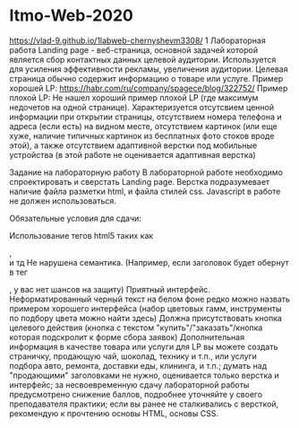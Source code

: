 # Itmo-Web-2020
https://vlad-9.github.io/1labweb-chernyshevm3308/
1 Лабораторная работа
Landing page - веб-страница, основной задачей которой является сбор контактных данных целевой аудитории. Используется для усиления эффективности рекламы, увеличения аудитории. Целевая страница обычно содержит информацию о товаре или услуге.
Пример хорошей LP: https://habr.com/ru/company/spagece/blog/322752/
Пример плохой LP: Не нашел хороший пример плохой LP (где максимум недочетов на одной странице). Характеризуется отсутсвием ценной информации при открытии страницы, отсутствием номера телефона и адреса (если есть) на видном месте, отсутствием картинок (или еще хуже, наличие типичных картинок из бесплатных фото стоков вроде этой), а также отсутствием адаптивной верстки под мобильные устройства (в этой работе не оценивается адаптивная верстка)

Задание на лабораторную работу
В лабораторной работе необходимо спроектировать и сверстать Landing page. Верстка подразумевает наличие файла разметки html, и файла стилей css. Javascript в работе не должен использоваться.

Обязательные условия для сдачи:

Использование тегов html5 таких как <section>, <nav> и тд
Не нарушена семантика. (Например, если заголовок будет обернут в тег <p>, у вас нет шансов на защиту)
Приятный интерфейс. Неформатированный черный текст на белом фоне редко можно назвать примером хорошего интерфейса (набор цветовых гамм, инструменты по подбору цвета можно найти здесь)
Должна присутствовать кнопка целевого действия (кнопка с текстом "купить"/"заказать"/кнопка которая подскролит к форме сбора заявок)
Дополнительная информация
в качестве товара или услуги для LP вы можете создать страничку, продающую чай, шоколад, технику и т.п., или услуги подбора авто, ремонта, доставки еды, клининга, и т.п.;
думать над "продающими" заголовками не нужно, оценивается только верстка и интерфейс;
за несвоевременную сдачу лабораторной работы предусмотрено снижение баллов, подробнее уточняйте у своего преподавателя практики;
если вы ранее не сталкивались с версткой, рекомендую к прочтению основы HTML, основы CSS.
